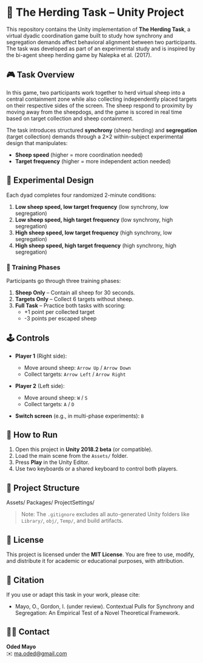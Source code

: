 
# 🐑 The Herding Task – Unity Project

This repository contains the Unity implementation of **The Herding Task**, a virtual dyadic coordination game built to study how synchrony and segregation demands affect behavioral alignment between two participants. The task was developed as part of an experimental study and is inspired by the bi-agent sheep herding game by Nalepka et al. (2017).

## 🎮 Task Overview

In this game, two participants work together to herd virtual sheep into a central containment zone while also collecting independently placed targets on their respective sides of the screen. The sheep respond to proximity by moving away from the sheepdogs, and the game is scored in real time based on target collection and sheep containment.

The task introduces structured **synchrony** (sheep herding) and **segregation** (target collection) demands through a 2×2 within-subject experimental design that manipulates:

- **Sheep speed** (higher = more coordination needed)
- **Target frequency** (higher = more independent action needed)

## 🧪 Experimental Design

Each dyad completes four randomized 2-minute conditions:

1. **Low sheep speed, low target frequency** (low synchrony, low segregation)
2. **Low sheep speed, high target frequency** (low synchrony, high segregation)
3. **High sheep speed, low target frequency** (high synchrony, low segregation)
4. **High sheep speed, high target frequency** (high synchrony, high segregation)

### 🧠 Training Phases

Participants go through three training phases:

1. **Sheep Only** – Contain all sheep for 30 seconds.
2. **Targets Only** – Collect 6 targets without sheep.
3. **Full Task** – Practice both tasks with scoring:
   - +1 point per collected target
   - -3 points per escaped sheep

## 🕹️ Controls

- **Player 1** (Right side):
  - Move around sheep: `Arrow Up` / `Arrow Down`
  - Collect targets: `Arrow Left` / `Arrow Right`

- **Player 2** (Left side):
  - Move around sheep: `W` / `S`
  - Collect targets: `A` / `D`

- **Switch screen** (e.g., in multi-phase experiments): `B`

## 🚀 How to Run

1. Open this project in **Unity 2018.2 beta** (or compatible).
2. Load the main scene from the `Assets/` folder.
3. Press **Play** in the Unity Editor.
4. Use two keyboards or a shared keyboard to control both players.

## 📁 Project Structure

Assets/
Packages/
ProjectSettings/


> Note: The `.gitignore` excludes all auto-generated Unity folders like `Library/`, `obj/`, `Temp/`, and build artifacts.

## 📜 License

This project is licensed under the **MIT License**. You are free to use, modify, and distribute it for academic or educational purposes, with attribution.

## 📄 Citation

If you use or adapt this task in your work, please cite:

- Mayo, O., Gordon, I. (under review). Contextual Pulls for Synchrony and Segregation: An Empirical Test of a Novel Theoretical Framework.

## 👨‍🔬 Contact

**Oded Mayo**  
✉️ ma.oded@gmail.com


